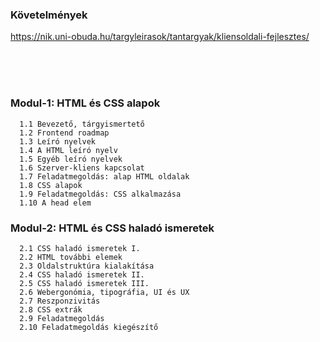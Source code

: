 ### Követelmények
https://nik.uni-obuda.hu/targyleirasok/tantargyak/kliensoldali-fejlesztes/

<br>
<br>
<br>

### Modul-1: HTML és CSS alapok

```
  1.1 Bevezető, tárgyismertető
  1.2 Frontend roadmap
  1.3 Leíró nyelvek
  1.4 A HTML leíró nyelv
  1.5 Egyéb leíró nyelvek
  1.6 Szerver-kliens kapcsolat
  1.7 Feladatmegoldás: alap HTML oldalak
  1.8 CSS alapok
  1.9 Feladatmegoldás: CSS alkalmazása
  1.10 A head elem
```

### Modul-2: HTML és CSS haladó ismeretek

```
  2.1 CSS haladó ismeretek I.
  2.2 HTML további elemek
  2.3 Oldalstruktúra kialakítása
  2.4 CSS haladó ismeretek II.
  2.5 CSS haladó ismeretek III.
  2.6 Webergonómia, tipográfia, UI és UX
  2.7 Reszponzivitás
  2.8 CSS extrák
  2.9 Feladatmegoldás
  2.10 Feladatmegoldás kiegészítő
```
